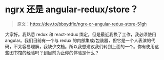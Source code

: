 # ngrx 还是 angular-redux/store？

> 原文：<https://dev.to/bboydflo/ngrx-or-angular-redux-store-51gh>

大家好。我熟悉 redux 和 react-redux 绑定，但是最近我换了工作，我必须使用 angular。我们目前有一个与 redux 的内部集成/包装器，但它是一个人表演的代码，不太容易理解，我缺少文档。所以我想建议我们转到上面的一个。你有使用这些图书馆的经验吗？到目前为止你的体验是什么？